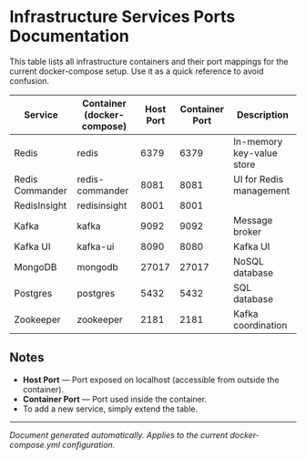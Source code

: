 # Infrastructure Services Ports Documentation

This table lists all infrastructure containers and their port mappings for the current docker-compose setup. Use it as a quick reference to avoid confusion.

| Service       | Container (docker-compose) | Host Port | Container Port | Description                 |
|---------------|---------------------------|-----------|----------------|-----------------------------|
| Redis         | redis                     | 6379      | 6379           | In-memory key-value store   |
| Redis Commander | redis-commander          | 8081      | 8081           | UI for Redis management     |
| RedisInsight  | redisinsight              | 8001      | 8001           |                             |
| Kafka         | kafka                     | 9092      | 9092           | Message broker              |
| Kafka UI      | kafka-ui                  | 8090      | 8080           | Kafka UI                    |
| MongoDB       | mongodb                   | 27017     | 27017          | NoSQL database              |
| Postgres      | postgres                  | 5432      | 5432           | SQL database                |
| Zookeeper     | zookeeper                 | 2181      | 2181           | Kafka coordination          |

## Notes
- **Host Port** — Port exposed on localhost (accessible from outside the container).
- **Container Port** — Port used inside the container.
- To add a new service, simply extend the table.

---

_Document generated automatically. Applies to the current docker-compose.yml configuration._
